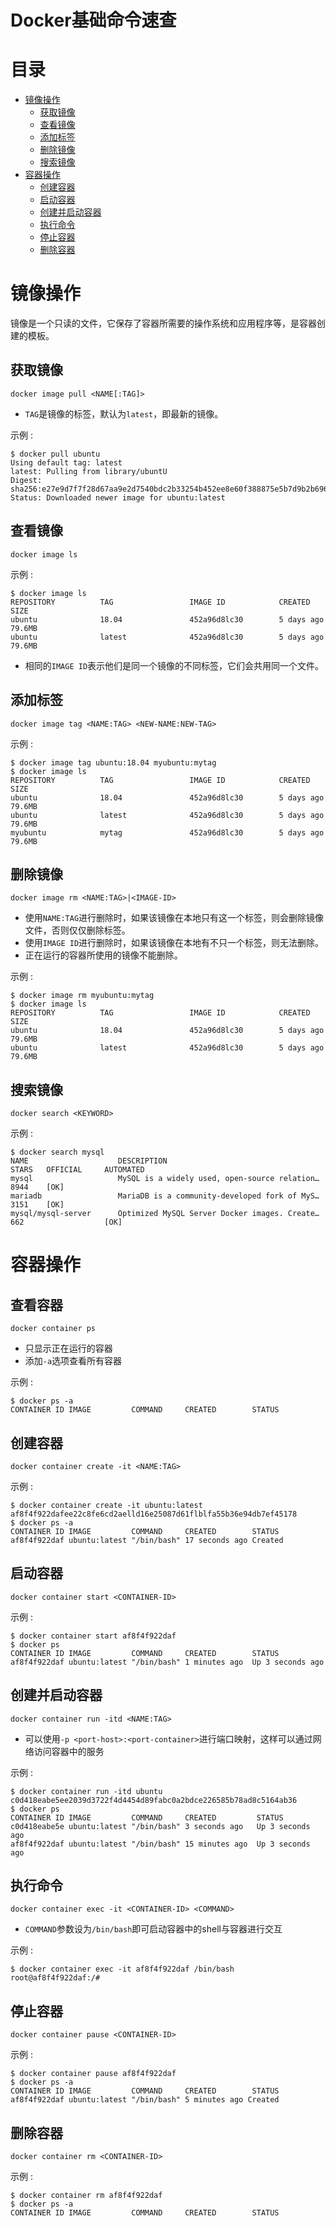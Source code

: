 # Docker基础命令速查

# 目录
* [镜像操作](#镜像操作)
  * [获取镜像](#获取镜像)
  * [查看镜像](#查看镜像)
  * [添加标签](#添加标签)
  * [删除镜像](#删除镜像)
  * [搜索镜像](#搜索镜像)
* [容器操作](#容器操作)
  * [创建容器](#创建容器)
  * [启动容器](#启动容器)
  * [创建并启动容器](#创建并启动容器)
  * [执行命令](#执行命令)
  * [停止容器](#停止容器)
  * [删除容器](#删除容器)


# 镜像操作
镜像是一个只读的文件，它保存了容器所需要的操作系统和应用程序等，是容器创建的模板。

## 获取镜像
```
docker image pull <NAME[:TAG]> 
```
* `TAG`是镜像的标签，默认为`latest`，即最新的镜像。

示例 :  
```
$ docker pull ubuntu
Using default tag: latest
latest: Pulling from library/ubuntU
Digest: sha256:e27e9d7f7f28d67aa9e2d7540bdc2b33254b452ee8e60f388875e5b7d9b2b696 
Status: Downloaded newer image for ubuntu:latest
```

## 查看镜像
```
docker image ls
```

示例 :  
```
$ docker image ls
REPOSITORY          TAG                 IMAGE ID            CREATED             SIZE
ubuntu              18.04               452a96d8lc30        5 days ago          79.6MB
ubuntu              latest              452a96d8lc30        5 days ago          79.6MB
```
* 相同的`IMAGE ID`表示他们是同一个镜像的不同标签，它们会共用同一个文件。

## 添加标签
```
docker image tag <NAME:TAG> <NEW-NAME:NEW-TAG>
```

示例 :  
```
$ docker image tag ubuntu:18.04 myubuntu:mytag
$ docker image ls
REPOSITORY          TAG                 IMAGE ID            CREATED             SIZE
ubuntu              18.04               452a96d8lc30        5 days ago          79.6MB
ubuntu              latest              452a96d8lc30        5 days ago          79.6MB
myubuntu            mytag               452a96d8lc30        5 days ago          79.6MB
```


## 删除镜像
```
docker image rm <NAME:TAG>|<IMAGE-ID>
```
* 使用`NAME:TAG`进行删除时，如果该镜像在本地只有这一个标签，则会删除镜像文件，否则仅仅删除标签。
* 使用`IMAGE ID`进行删除时，如果该镜像在本地有不只一个标签，则无法删除。
* 正在运行的容器所使用的镜像不能删除。

示例 :  
```
$ docker image rm myubuntu:mytag
$ docker image ls
REPOSITORY          TAG                 IMAGE ID            CREATED             SIZE
ubuntu              18.04               452a96d8lc30        5 days ago          79.6MB
ubuntu              latest              452a96d8lc30        5 days ago          79.6MB
```


## 搜索镜像
```
docker search <KEYWORD>
```

示例 :  
```
$ docker search mysql
NAME                    DESCRIPTION                                      STARS   OFFICIAL     AUTOMATED
mysql                   MySQL is a widely used, open-source relation…    8944    [OK]         
mariadb                 MariaDB is a community-developed fork of MyS…    3151    [OK]         
mysql/mysql-server      Optimized MySQL Server Docker images. Create…    662                  [OK]
```


# 容器操作

## 查看容器
```
docker container ps
```
* 只显示正在运行的容器
* 添加`-a`选项查看所有容器

示例 : 
```
$ docker ps -a
CONTAINER ID IMAGE         COMMAND     CREATED        STATUS  
```

## 创建容器
```
docker container create -it <NAME:TAG>
```

示例 :  
```
$ docker container create -it ubuntu:latest
af8f4f922dafee22c8fe6cd2aelld16e25087d61flblfa55b36e94db7ef45178
$ docker ps -a
CONTAINER ID IMAGE         COMMAND     CREATED        STATUS  
af8f4f922daf ubuntu:latest "/bin/bash" 17 seconds ago Created 
```

## 启动容器
```
docker container start <CONTAINER-ID>
```

示例 :  
```
$ docker container start af8f4f922daf
$ docker ps
CONTAINER ID IMAGE         COMMAND     CREATED        STATUS  
af8f4f922daf ubuntu:latest "/bin/bash" 1 minutes ago  Up 3 seconds ago
```

## 创建并启动容器
```
docker container run -itd <NAME:TAG>
```
* 可以使用`-p <port-host>:<port-container>`进行端口映射，这样可以通过网络访问容器中的服务

示例 :  
```
$ docker container run -itd ubuntu
c0d418eabe5ee2039d3722f4d4454d89fabc0a2bdce226585b78ad8c5164ab36
$ docker ps
CONTAINER ID IMAGE         COMMAND     CREATED         STATUS  
c0d418eabe5e ubuntu:latest "/bin/bash" 3 seconds ago   Up 3 seconds ago
af8f4f922daf ubuntu:latest "/bin/bash" 15 minutes ago  Up 3 seconds ago
```

## 执行命令
```
docker container exec -it <CONTAINER-ID> <COMMAND>
```
* `COMMAND`参数设为`/bin/bash`即可启动容器中的shell与容器进行交互

示例 :  
```
$ docker container exec -it af8f4f922daf /bin/bash
root@af8f4f922daf:/# 
```

## 停止容器
```
docker container pause <CONTAINER-ID>
```

示例 :  
```
$ docker container pause af8f4f922daf
$ docker ps -a
CONTAINER ID IMAGE         COMMAND     CREATED        STATUS  
af8f4f922daf ubuntu:latest "/bin/bash" 5 minutes ago Created 
```

## 删除容器
```
docker container rm <CONTAINER-ID>
```

示例 : 
```
$ docker container rm af8f4f922daf
$ docker ps -a
CONTAINER ID IMAGE         COMMAND     CREATED        STATUS  
```
